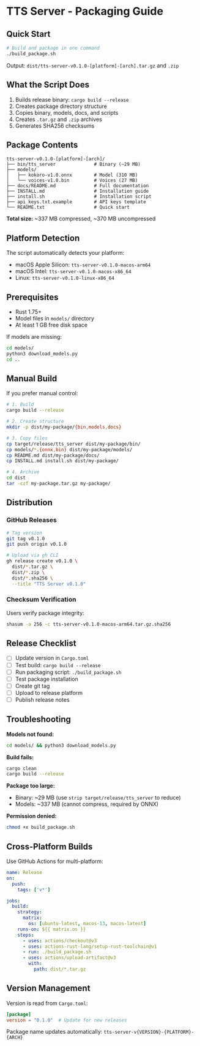 # TTS Server - Packaging Guide

## Quick Start

```bash
# Build and package in one command
./build_package.sh
```

Output: `dist/tts-server-v0.1.0-[platform]-[arch].tar.gz` and `.zip`

## What the Script Does

1. Builds release binary: `cargo build --release`
2. Creates package directory structure
3. Copies binary, models, docs, and scripts
4. Creates `.tar.gz` and `.zip` archives
5. Generates SHA256 checksums

## Package Contents

```
tts-server-v0.1.0-[platform]-[arch]/
├── bin/tts_server              # Binary (~29 MB)
├── models/
│   ├── kokoro-v1.0.onnx        # Model (310 MB)
│   └── voices-v1.0.bin         # Voices (27 MB)
├── docs/README.md              # Full documentation
├── INSTALL.md                  # Installation guide
├── install.sh                  # Installation script
├── api_keys.txt.example        # API keys template
└── README.txt                  # Quick start
```

**Total size:** ~337 MB compressed, ~370 MB uncompressed

## Platform Detection

The script automatically detects your platform:
- macOS Apple Silicon: `tts-server-v0.1.0-macos-arm64`
- macOS Intel: `tts-server-v0.1.0-macos-x86_64`
- Linux: `tts-server-v0.1.0-linux-x86_64`

## Prerequisites

- Rust 1.75+
- Model files in `models/` directory
- At least 1 GB free disk space

If models are missing:
```bash
cd models/
python3 download_models.py
cd ..
```

## Manual Build

If you prefer manual control:

```bash
# 1. Build
cargo build --release

# 2. Create structure
mkdir -p dist/my-package/{bin,models,docs}

# 3. Copy files
cp target/release/tts_server dist/my-package/bin/
cp models/*.{onnx,bin} dist/my-package/models/
cp README.md dist/my-package/docs/
cp INSTALL.md install.sh dist/my-package/

# 4. Archive
cd dist
tar -czf my-package.tar.gz my-package/
```

## Distribution

### GitHub Releases

```bash
# Tag version
git tag v0.1.0
git push origin v0.1.0

# Upload via gh CLI
gh release create v0.1.0 \
  dist/*.tar.gz \
  dist/*.zip \
  dist/*.sha256 \
  --title "TTS Server v0.1.0"
```

### Checksum Verification

Users verify package integrity:
```bash
shasum -a 256 -c tts-server-v0.1.0-macos-arm64.tar.gz.sha256
```

## Release Checklist

- [ ] Update version in `Cargo.toml`
- [ ] Test build: `cargo build --release`
- [ ] Run packaging script: `./build_package.sh`
- [ ] Test package installation
- [ ] Create git tag
- [ ] Upload to release platform
- [ ] Publish release notes

## Troubleshooting

**Models not found:**
```bash
cd models/ && python3 download_models.py
```

**Build fails:**
```bash
cargo clean
cargo build --release
```

**Package too large:**
- Binary: ~29 MB (use `strip target/release/tts_server` to reduce)
- Models: ~337 MB (cannot compress, required by ONNX)

**Permission denied:**
```bash
chmod +x build_package.sh
```

## Cross-Platform Builds

Use GitHub Actions for multi-platform:

```yaml
name: Release
on:
  push:
    tags: ['v*']

jobs:
  build:
    strategy:
      matrix:
        os: [ubuntu-latest, macos-13, macos-latest]
    runs-on: ${{ matrix.os }}
    steps:
      - uses: actions/checkout@v3
      - uses: actions-rust-lang/setup-rust-toolchain@v1
      - run: ./build_package.sh
      - uses: actions/upload-artifact@v3
        with:
          path: dist/*.tar.gz
```

## Version Management

Version is read from `Cargo.toml`:
```toml
[package]
version = "0.1.0"  # Update for new releases
```

Package name updates automatically: `tts-server-v{VERSION}-{PLATFORM}-{ARCH}`
